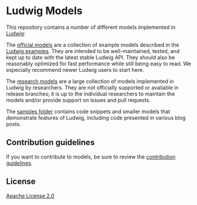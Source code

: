 # Ludwig Models

This repository contains a number of different models implemented in [Ludwig](https://uber.github.io/ludwig/):

The [official models](official) are a collection of example models described in the [Ludwig examples](https://uber.github.io/ludwig/examples/). They are intended to be well-maintained, tested, and kept up to date with the latest stable Ludwig API. They should also be reasonably optimized for fast performance while still being easy to read. We especially recommend newer Ludwig users to start here.

The [research models](research) are a large collection of models implemented in Ludwig by researchers. They are not officially supported or available in release branches; it is up to the individual researchers to maintain the models and/or provide support on issues and pull requests.

The [samples folder](samples) contains code snippets and smaller models that demonstrate features of Ludwig, including code presented in various blog posts.

## Contribution guidelines

If you want to contribute to models, be sure to review the [contribution guidelines](CONTRIBUTING.md).

## License

[Apache License 2.0](LICENSE)
